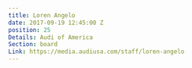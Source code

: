 ```yaml
---
title: Loren Angelo
date: 2017-09-19 12:45:00 Z
position: 25
Details: Audi of America
Section: board
Link: https://media.audiusa.com/staff/loren-angelo
---
```


